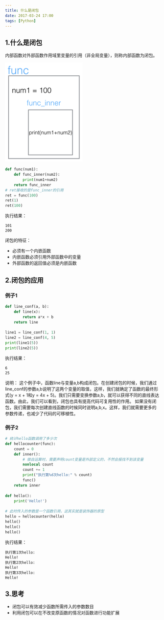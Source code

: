 ```yaml
---
title: 什么是闭包
date: 2017-03-24 17:00
tags: [Python]
---
```

## 1.什么是闭包
内部函数对外部函数作用域里变量的引用（非全局变量），则称内部函数为闭包。
<!-- more -->
![](03-Closure/1.png)
```python
def func(num1):
    def func_inner(num2):
        print(num1+num2)
    return func_inner
# ret接收的是func_inner的引用
ret = func(100)
ret(1)
ret(100)
```
执行结果：
```
101
200
```
闭包的特征：
- 必须有一个内嵌函数
- 内嵌函数必须引用外部函数中的变量
- 外部函数的返回值必须是内嵌函数

## 2.闭包的应用
### 例子1
```python
def line_conf(a, b):
    def line(x):
        return a*x + b
    return line

line1 = line_conf(1, 1)
line2 = line_conf(4, 5)
print(line1(5))
print(line2(5))
```
执行结果：
```
6
25
```
说明：
这个例子中，函数line与变量a,b构成闭包。在创建闭包的时候，我们通过line_conf的参数a,b说明了这两个变量的取值，这样，我们就确定了函数的最终形式(y = x + 1和y = 4x + 5)。我们只需要变换参数a,b，就可以获得不同的直线表达函数。由此，我们可以看到，闭包也具有提高代码可复用性的作用。
如果没有闭包，我们需要每次创建直线函数的时候同时说明a,b,x。这样，我们就需要更多的参数传递，也减少了代码的可移植性。

### 例子2
```python
# 统计hello函数调用了多少次
def hellocounter(func):
    count = 0 
    def inner():
        # 做自运算时，需要声明count变量是外部定义的，不然会报找不到该变量
        nonlocal count
        count += 1
        print("执行第%d次hello:" % count)
        func()
    return inner

def hello():
    print('Hello!')

# 此时传入的参数是一个函数引用，这其实就是装饰器的原型
hello = hellocounter(hello)
hello()
hello()
hello() 
```
执行结果：
```
执行第1次hello:
Hello!
执行第2次hello:
Hello!
执行第3次hello:
Hello!
```
## 3.思考
- 闭包可以有效减少函数所需传入的参数数目
- 利用闭包可以在不改变原函数的情况对函数进行功能扩展